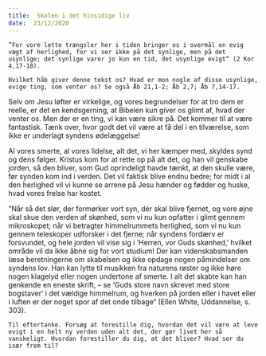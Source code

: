 ```yaml
---
title:  Skolen i det hinsidige liv
date:  23/12/2020
---
```


`”For vore lette trængsler her i tiden bringer os i overmål en evig vægt af herlighed, for vi ser ikke på det synlige, men på det usynlige; det synlige varer jo kun en tid, det usynlige evigt“ (2 Kor 4,17-18).`

`Hvilket håb giver denne tekst os? Hvad er mon nogle af disse usynlige, evige ting, som venter os? Se også Åb 21,1-2; Åb 2,7; Åb 7,14-17.`

Selv om Jesu løfter er virkelige, og vores begrundelser for at tro dem er reelle, er det en kendsgerning, at Bibelen kun giver os glimt af, hvad der venter os. Men der er en ting, vi kan være sikre på. Det kommer til at være fantastisk. Tænk over, hvor godt det vil være at få del i en tilværelse, som ikke er underlagt syndens ødelæggelse!

Al vores smerte, al vores lidelse, alt det, vi her kæmper med, skyldes synd og dens følger. Kristus kom for at rette op på alt det, og han vil genskabe jorden, så den bliver, som Gud oprindeligt havde tænkt, at den skulle være, før synden kom ind i verden. Det vil faktisk blive endnu bedre; for midt i al den herlighed vil vi kunne se arrene på Jesu hænder og fødder og huske, hvad vores frelse har kostet.

”Når så det slør, der formørker vort syn, dér skal blive fjernet, og vore øjne skal skue den verden af skønhed, som vi nu kun opfatter i glimt gennem mikroskopet; når vi betragter himmelrummets herlighed, som vi nu kun gennem teleskoper udforsker i det fjerne; når syndens fordærv er forsvundet, og hele jorden vil vise sig i ‘Herren, vor Guds skønhed,’ hvilket område vil da ikke åbne sig for vort studium! Der kan videnskabsmanden læse beretningerne om skabelsen og ikke opdage nogen påmindelser om syndens lov. Han kan lytte til musikken fra naturens røster og ikke høre nogen klagelyd eller nogen undertone af smerte. I alt det skabte kan han genkende en eneste skrift, – se ‘Guds store navn skrevet med store bogstaver’ i det vældige himmelrum, og hverken på jorden eller i havet eller i luften er der noget spor af det onde tilbage“ (Ellen White, Uddannelse, s. 303).

`Til eftertanke. Forsøg at forestille dig, hvordan det vil være at leve evigt i en helt ny verden uden alt det, der gør livet her så vanskeligt. Hvordan forestiller du dig, at det bliver? Hvad ser du især frem til?`